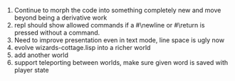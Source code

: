 
1. Continue to morph the code into something completely new and move beyond being a derivative work
2. repl should show allowed commands if a #\newline or #\return is pressed without a command.
3. Need to improve presentation even in text mode, line space is ugly now
4. evolve wizards-cottage.lisp into a richer world
5. add another world
6. support teleporting between worlds, make sure given word is saved with player state

